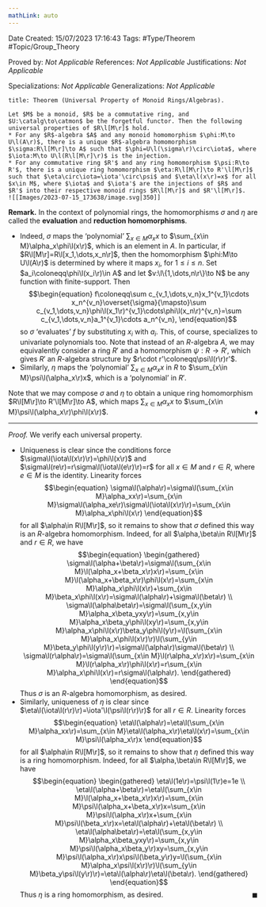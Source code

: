 ```yaml
---
mathLink: auto
---
```


<div class="topSpace"></div>

Date Created: 15/07/2023 17:16:43
Tags: #Type/Theorem #Topic/Group_Theory

Proved by: <i>Not Applicable</i>
References: <i>Not Applicable</i>
Justifications: <i>Not Applicable</i>

Specializations: <i>Not Applicable</i>
Generalizations: <i>Not Applicable</i>

``` ad-Theorem
title: Theorem (Universal Property of Monoid Rings/Algebras).

Let $M$ be a monoid, $R$ be a commutative ring, and $U:\catalg\to\catmon$ be the forgetful functor. Then the following universal properties of $R\l[M\r]$ hold.
* For any $R$-algebra $A$ and any monoid homomorphism $\phi:M\to U\l(A\r)$, there is a unique $R$-algebra homomorphism $\sigma:R\l[M\r]\to A$ such that $\phi=U\l(\sigma\r)\circ\iota$, where $\iota:M\to U\l(R\l[M\r]\r)$ is the injection.
* For any commutative ring $R'$ and any ring homomorphism $\psi:R\to R'$, there is a unique ring homomorphism $\eta:R\l[M\r]\to R'\l[M\r]$ such that $\eta\circ\iota=\iota'\circ\psi$ and $\eta\l(x\r)=x$ for all $x\in M$, where $\iota$ and $\iota'$ are the injections of $R$ and $R'$ into their respective monoid rings $R\l[M\r]$ and $R'\l[M\r]$.
![[Images/2023-07-15_173638/image.svg|350]]

```

<b>Remark.</b> In the context of polynomial rings, the homomorphisms $\sigma$ and $\eta$ are called the <b>evaluation</b> and <b>reduction homomorphisms</b>.
* Indeed, $\sigma$ maps the ‘polynomial’ $\sum_{x\in M}\alpha_xx$ to $\sum_{x\in M}\alpha_x\phi\l(x\r)$, which is an element in $A$. In particular, if $R\l[M\r]=R\l[x_1,\dots,x_n\r]$, then the homomorphism $\phi:M\to U\l(A\r)$ is determined by where it maps $x_i$, for $1\leq i\leq n$. Set $a_i\coloneqq\phi\l(x_i\r)\in A$ and let $v:\l\{1,\dots,n\r\}\to N$ be any function with finite-support. Then
$$\begin{equation}
    f\coloneqq\sum c_{v_1,\dots,v_n}x_1^{v_1}\cdots x_n^{v_n}\overset{\sigma}{\mapsto}\sum c_{v_1,\dots,v_n}\phi\l(x_1\r)^{v_1}\cdots\phi\l(x_n\r)^{v_n}=\sum c_{v_1,\dots,v_n}a_1^{v_1}\cdots a_n^{v_n},
\end{equation}$$
so $\sigma$ ‘evaluates’ $f$ by substituting $x_i$ with $a_i$. This, of course, specializes to univariate polynomials too. Note that instead of an $R$-algebra $A$, we may equivalently consider a ring $R'$ and a homomorphism $\psi:R\to R'$, which gives $R'$ an $R$-algebra structure by $r\cdot r'\coloneqq\psi\l(r\r)r'$.
* Similarly, $\eta$ maps the ‘polynomial’ $\sum_{x\in M}\alpha_xx$ in $R$ to $\sum_{x\in M}\psi\l(\alpha_x\r)x$, which is a ‘polynomial’ in $R'$.

Note that we may compose $\sigma$ and $\eta$ to obtain a unique ring homomorphism $R\l[M\r]\to R'\l[M\r]\to A$, which maps $\sum_{x\in M}\alpha_xx$ to $\sum_{x\in M}\psi\l(\alpha_x\r)\phi\l(x\r)$.<span style="float:right;">$\blacklozenge$</span>

---

<i>Proof.</i> We verify each universal property.
* Uniqueness is clear since the conditions force $\sigma\l(\iota\l(x\r)\r)=\phi\l(x\r)$ and $\sigma\l(re\r)=r\sigma\l(\iota\l(e\r)\r)=r$ for all $x\in M$ and $r\in R$, where $e\in M$ is the identity. Linearity forces
$$\begin{equation}
    \sigma\l(\alpha\r)=\sigma\l(\sum_{x\in M}\alpha_xx\r)=\sum_{x\in M}\sigma\l(\alpha_xe\r)\sigma\l(\iota\l(x\r)\r)=\sum_{x\in M}\alpha_x\phi\l(x\r)
\end{equation}$$
for all $\alpha\in R\l[M\r]$, so it remains to show that $\sigma$ defined this way is an $R$-algebra homomorphism. Indeed, for all $\alpha,\beta\in R\l[M\r]$ and $r\in R$, we have
$$\begin{equation}
    \begin{gathered}
        \sigma\l(\alpha+\beta\r)=\sigma\l(\sum_{x\in M}\l(\alpha_x+\beta_x\r)x\r)=\sum_{x\in M}\l(\alpha_x+\beta_x\r)\phi\l(x\r)=\sum_{x\in M}\alpha_x\phi\l(x\r)+\sum_{x\in M}\beta_x\phi\l(x\r)=\sigma\l(\alpha\r)+\sigma\l(\beta\r) \\
        \sigma\l(\alpha\beta\r)=\sigma\l(\sum_{x,y\in M}\alpha_x\beta_yxy\r)=\sum_{x,y\in M}\alpha_x\beta_y\phi\l(xy\r)=\sum_{x,y\in M}\alpha_x\phi\l(x\r)\beta_y\phi\l(y\r)=\l(\sum_{x\in M}\alpha_x\phi\l(x\r)\r)\l(\sum_{y\in M}\beta_y\phi\l(y\r)\r)=\sigma\l(\alpha\r)\sigma\l(\beta\r) \\
        \sigma\l(r\alpha\r)=\sigma\l(\sum_{x\in M}\l(r\alpha_x\r)x\r)=\sum_{x\in M}\l(r\alpha_x\r)\phi\l(x\r)=r\sum_{x\in M}\alpha_x\phi\l(x\r)=r\sigma\l(\alpha\r).
    \end{gathered}
\end{equation}$$
Thus $\sigma$ is an $R$-algebra homomorphism, as desired.
* Similarly, uniqueness of $\eta$ is clear since $\eta\l(\iota\l(r\r)\r)=\iota'\l(\psi\l(r\r)\r)$ for all $r\in R$. Linearity forces
$$\begin{equation}
    \eta\l(\alpha\r)=\eta\l(\sum_{x\in M}\alpha_xx\r)=\sum_{x\in M}\eta\l(\alpha_x\r)\eta\l(x\r)=\sum_{x\in M}\psi\l(\alpha_x\r)x
\end{equation}$$
for all $\alpha\in R\l[M\r]$, so it remains to show that $\eta$ defined this way is a ring homomorphism. Indeed, for all $\alpha,\beta\in R\l[M\r]$, we have
$$\begin{equation}
    \begin{gathered}
        \eta\l(1e\r)=\psi\l(1\r)e=1e \\
        \eta\l(\alpha+\beta\r)=\eta\l(\sum_{x\in M}\l(\alpha_x+\beta_x\r)x\r)=\sum_{x\in M}\psi\l(\alpha_x+\beta_x\r)x=\sum_{x\in M}\psi\l(\alpha_x\r)x+\sum_{x\in M}\psi\l(\beta_x\r)x=\eta\l(\alpha\r)+\eta\l(\beta\r) \\
        \eta\l(\alpha\beta\r)=\eta\l(\sum_{x,y\in M}\alpha_x\beta_yxy\r)=\sum_{x,y\in M}\psi\l(\alpha_x\beta_y\r)xy=\sum_{x,y\in M}\psi\l(\alpha_x\r)x\psi\l(\beta_y\r)y=\l(\sum_{x\in M}\alpha_x\psi\l(x\r)\r)\l(\sum_{y\in M}\beta_y\psi\l(y\r)\r)=\eta\l(\alpha\r)\eta\l(\beta\r).
    \end{gathered}
\end{equation}$$
Thus $\eta$ is a ring homomorphism, as desired.<span style="float:right;">$\blacksquare$</span>
